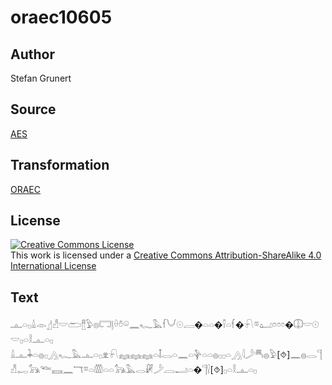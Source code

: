 # oraec10605

## Author

Stefan Grunert

## Source

[AES](https://github.com/simondschweitzer/aes)

## Transformation

[ORAEC](https://oraec.github.io/)

## License

<a rel="license" href="http://creativecommons.org/licenses/by-sa/4.0/"><img alt="Creative Commons License" style="border-width:0" src="https://i.creativecommons.org/l/by-sa/4.0/88x31.png" /></a><br />This work is licensed under a <a rel="license" href="http://creativecommons.org/licenses/by-sa/4.0/">Creative Commons Attribution-ShareAlike 4.0 International License</a>

## Text

𓊵𓏏𓊪𓏙𓁹𓊨𓀭𓎟𓂧𓊽𓅱𓊖𓉐𓊤𓏐𓏊𓏖𓈖𓆑𓅓𓆳𓄋𓇳𓐙�𓏏𓏏�𓌐𓏏𓆳�𓍯𓎼𓂠𓏌𓏌𓏌�𓎳𓎟𓇳𓎟𓊪𓏏𓎛𓊵𓏏𓊪<br>
𓏙𓊵𓇓𓏏𓐍𓊪𓂻𓆑𓅓𓊵𓏏𓊪𓁷𓍯𓈐𓈐𓈐𓏏𓄤𓂋𓏏𓈖𓏏𓊿𓏏𓏏𓐍𓊪𓊪𓏏𓂻𓇋𓌳𓄪𓐍𓅱[⯑]𓈖𓐍𓂋𓊹𓀭𓉻𓃥𓆝𓈘𓈖𓄓𓎼𓏏𓏃𓏏𓏏𓃥𓅓𓂋𓏞𓌳𓐙𓂝𓏏�𓊹𓍛[⯑]𓊪𓏏𓎛𓊵𓏏𓊪<br>
